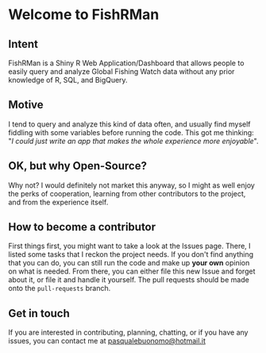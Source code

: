 # Welcome to FishRMan
## Intent
FishRMan is a Shiny R Web Application/Dashboard that allows people to easily query and analyze Global Fishing Watch data without any prior knowledge of R, SQL, and BigQuery.

## Motive
I tend to query and analyze this kind of data often, and usually find myself fiddling with some variables before running the code. This got me thinking: "*I could just write an app that makes the whole experience more enjoyable*".

## OK, but why Open-Source?
Why not? I would definitely not market this anyway, so I might as well enjoy the perks of cooperation, learning from other contributors to the project, and from the experience itself.

## How to become a contributor
First things first, you might want to take a look at the Issues page. There, I listed some tasks that I reckon the project needs. If you don't find anything that you can do, you can still run the code and make up **your own** opinion on what is needed. From there, you can either file this new Issue and forget about it, or file it and handle it yourself. The pull requests should be made onto the `pull-requests` branch.

## Get in touch
If you are interested in contributing, planning, chatting, or if you have any issues, you can contact me at pasqualebuonomo@hotmail.it
